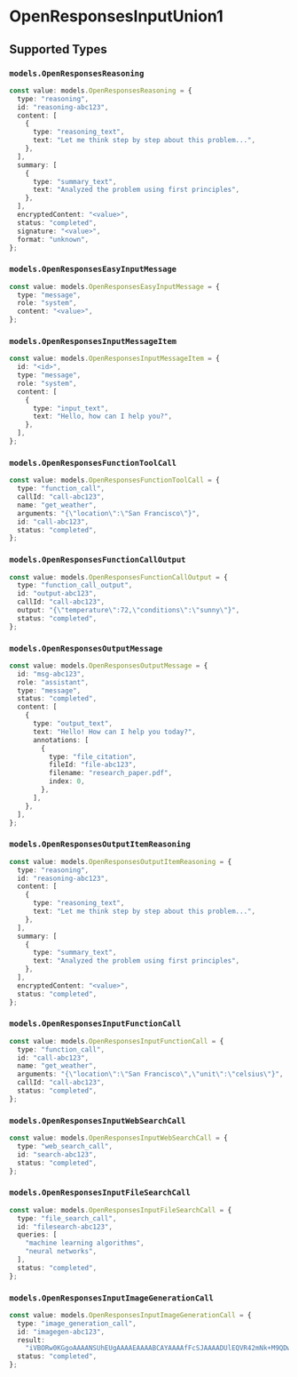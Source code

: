 # OpenResponsesInputUnion1


## Supported Types

### `models.OpenResponsesReasoning`

```typescript
const value: models.OpenResponsesReasoning = {
  type: "reasoning",
  id: "reasoning-abc123",
  content: [
    {
      type: "reasoning_text",
      text: "Let me think step by step about this problem...",
    },
  ],
  summary: [
    {
      type: "summary_text",
      text: "Analyzed the problem using first principles",
    },
  ],
  encryptedContent: "<value>",
  status: "completed",
  signature: "<value>",
  format: "unknown",
};
```

### `models.OpenResponsesEasyInputMessage`

```typescript
const value: models.OpenResponsesEasyInputMessage = {
  type: "message",
  role: "system",
  content: "<value>",
};
```

### `models.OpenResponsesInputMessageItem`

```typescript
const value: models.OpenResponsesInputMessageItem = {
  id: "<id>",
  type: "message",
  role: "system",
  content: [
    {
      type: "input_text",
      text: "Hello, how can I help you?",
    },
  ],
};
```

### `models.OpenResponsesFunctionToolCall`

```typescript
const value: models.OpenResponsesFunctionToolCall = {
  type: "function_call",
  callId: "call-abc123",
  name: "get_weather",
  arguments: "{\"location\":\"San Francisco\"}",
  id: "call-abc123",
  status: "completed",
};
```

### `models.OpenResponsesFunctionCallOutput`

```typescript
const value: models.OpenResponsesFunctionCallOutput = {
  type: "function_call_output",
  id: "output-abc123",
  callId: "call-abc123",
  output: "{\"temperature\":72,\"conditions\":\"sunny\"}",
  status: "completed",
};
```

### `models.OpenResponsesOutputMessage`

```typescript
const value: models.OpenResponsesOutputMessage = {
  id: "msg-abc123",
  role: "assistant",
  type: "message",
  status: "completed",
  content: [
    {
      type: "output_text",
      text: "Hello! How can I help you today?",
      annotations: [
        {
          type: "file_citation",
          fileId: "file-abc123",
          filename: "research_paper.pdf",
          index: 0,
        },
      ],
    },
  ],
};
```

### `models.OpenResponsesOutputItemReasoning`

```typescript
const value: models.OpenResponsesOutputItemReasoning = {
  type: "reasoning",
  id: "reasoning-abc123",
  content: [
    {
      type: "reasoning_text",
      text: "Let me think step by step about this problem...",
    },
  ],
  summary: [
    {
      type: "summary_text",
      text: "Analyzed the problem using first principles",
    },
  ],
  encryptedContent: "<value>",
  status: "completed",
};
```

### `models.OpenResponsesInputFunctionCall`

```typescript
const value: models.OpenResponsesInputFunctionCall = {
  type: "function_call",
  id: "call-abc123",
  name: "get_weather",
  arguments: "{\"location\":\"San Francisco\",\"unit\":\"celsius\"}",
  callId: "call-abc123",
  status: "completed",
};
```

### `models.OpenResponsesInputWebSearchCall`

```typescript
const value: models.OpenResponsesInputWebSearchCall = {
  type: "web_search_call",
  id: "search-abc123",
  status: "completed",
};
```

### `models.OpenResponsesInputFileSearchCall`

```typescript
const value: models.OpenResponsesInputFileSearchCall = {
  type: "file_search_call",
  id: "filesearch-abc123",
  queries: [
    "machine learning algorithms",
    "neural networks",
  ],
  status: "completed",
};
```

### `models.OpenResponsesInputImageGenerationCall`

```typescript
const value: models.OpenResponsesInputImageGenerationCall = {
  type: "image_generation_call",
  id: "imagegen-abc123",
  result:
    "iVBORw0KGgoAAAANSUhEUgAAAAEAAAABCAYAAAAfFcSJAAAADUlEQVR42mNk+M9QDwADhgGAWjR9awAAAABJRU5ErkJggg==",
  status: "completed",
};
```

